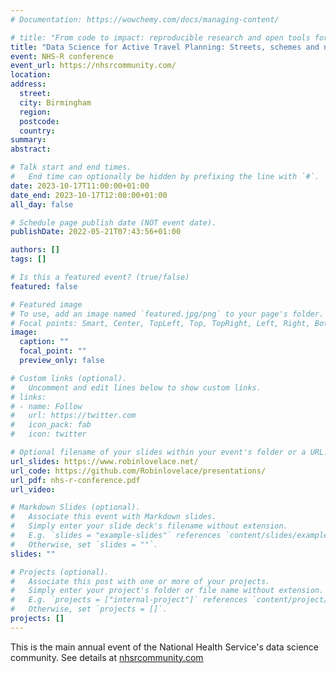 ```yaml
---
# Documentation: https://wowchemy.com/docs/managing-content/

# title: "From code to impact: reproducible research and open tools for evidence-based policy"
title: "Data Science for Active Travel Planning: Streets, schemes and networks"
event: NHS-R conference
event_url: https://nhsrcommunity.com/
location:
address:
  street: 
  city: Birmingham
  region:
  postcode: 
  country:
summary:
abstract:

# Talk start and end times.
#   End time can optionally be hidden by prefixing the line with `#`.
date: 2023-10-17T11:00:00+01:00
date_end: 2023-10-17T12:00:00+01:00
all_day: false

# Schedule page publish date (NOT event date).
publishDate: 2022-05-21T07:43:56+01:00

authors: []
tags: []

# Is this a featured event? (true/false)
featured: false

# Featured image
# To use, add an image named `featured.jpg/png` to your page's folder. 
# Focal points: Smart, Center, TopLeft, Top, TopRight, Left, Right, BottomLeft, Bottom, BottomRight.
image:
  caption: ""
  focal_point: ""
  preview_only: false

# Custom links (optional).
#   Uncomment and edit lines below to show custom links.
# links:
# - name: Follow
#   url: https://twitter.com
#   icon_pack: fab
#   icon: twitter

# Optional filename of your slides within your event's folder or a URL.
url_slides: https://www.robinlovelace.net/
url_code: https://github.com/Robinlovelace/presentations/
url_pdf: nhs-r-conference.pdf
url_video:

# Markdown Slides (optional).
#   Associate this event with Markdown slides.
#   Simply enter your slide deck's filename without extension.
#   E.g. `slides = "example-slides"` references `content/slides/example-slides.md`.
#   Otherwise, set `slides = ""`.
slides: ""

# Projects (optional).
#   Associate this post with one or more of your projects.
#   Simply enter your project's folder or file name without extension.
#   E.g. `projects = ["internal-project"]` references `content/project/deep-learning/index.md`.
#   Otherwise, set `projects = []`.
projects: []
---
```


This is the main annual event of the National Health Service's data science community.
See details at [nhsrcommunity.com](https://nhsrcommunity.com/events/nhs-r-community-conference-2023-ticket-for-in-person-attendance-on-tuesday-17th-october-2023/)